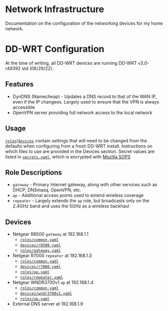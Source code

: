 # Network Infrastructure
Documentation on the configuration of the networking devices for my home network.

# DD-WRT Configuration
At the time of writing, all DD-WRT devices are running DD-WRT v3.0-r49392 std (06/29/22).

## Features
 - DynDNS (Namecheap) - Updates a DNS record to that of the WAN IP, even if the IP changees. Largely used to ensure that the VPN is always accessible
 - OpenVPN server providing full network access to the local network

## Usage
[`roles`](roles)/[`devices`](devices) contain settings that will need to be changed from the defaults when configuring from a fresh DD-WRT install. Instructions on which files to use are provided in the Devices section. Secret values are listed in [`secrets.yaml`](secrets.yaml), which is encrypted with [Mozilla SOPS](https://github.com/mozilla/sops)

## Role Descriptions
- `gateway` - Primary Internet gateway, along with other services such as DHCP, DNSmasq, OpenVPN, etc.
- `ap` - Additional access points used to extend wireless coverage
- `repeater` - Largely extends the `ap` role, but broadcasts only on the 2.4GHz band and uses the 5GHz as a wireless backhaul

## Devices
- Netgear R8500 `gateway` at 192.168.1.1
  - [`roles/common.yaml`](roles/common.yaml)
  - [`devices/r8500.yaml`](devices/r8500.yaml)
  - [`roles/gateway.yaml`](roles/gateway.yaml)
- Netgear R7000 `repeater` at 192.168.1.3
  - [`roles/common.yaml`](roles/common.yaml)
  - [`devices/r7000.yaml`](devices/r7000.yaml)
  - [`roles/ap.yaml`](roles/ap.yaml)
  - [`roles/repeater.yaml`](roles/repeater.yaml)
- Netgear WNDR3700v1 `ap` at 192.168.1.4
  - [`roles/common.yaml`](roles/common.yaml)
  - [`devices/wndr3700v1.yaml`](devices/wndr3700v1.yaml)
  - [`roles/ap.yaml`](roles/ap.yaml)
- External DNS server at 192.168.1.9
